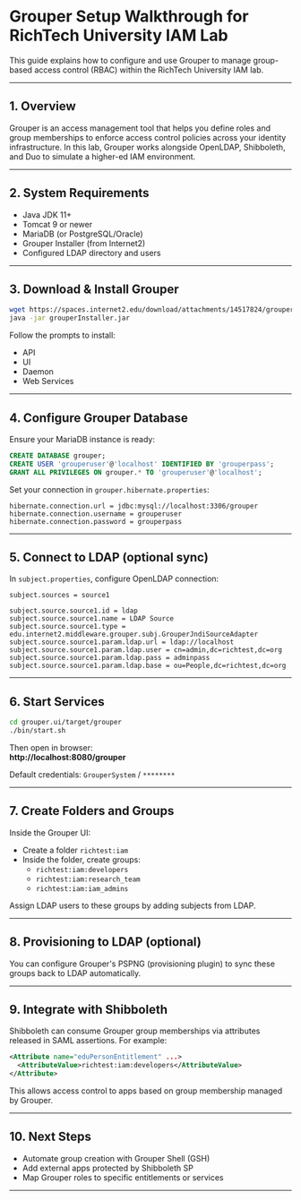 # Grouper Setup Walkthrough for RichTech University IAM Lab

This guide explains how to configure and use Grouper to manage group-based access control (RBAC) within the RichTech University IAM lab.

---

## 1. **Overview**

Grouper is an access management tool that helps you define roles and group memberships to enforce access control policies across your identity infrastructure. In this lab, Grouper works alongside OpenLDAP, Shibboleth, and Duo to simulate a higher-ed IAM environment.

---

## 2. **System Requirements**

- Java JDK 11+
- Tomcat 9 or newer
- MariaDB (or PostgreSQL/Oracle)
- Grouper Installer (from Internet2)
- Configured LDAP directory and users

---

## 3. **Download & Install Grouper**

```bash
wget https://spaces.internet2.edu/download/attachments/14517824/grouperInstaller.jar
java -jar grouperInstaller.jar
```

Follow the prompts to install:
- API
- UI
- Daemon
- Web Services

---

## 4. **Configure Grouper Database**

Ensure your MariaDB instance is ready:

```sql
CREATE DATABASE grouper;
CREATE USER 'grouperuser'@'localhost' IDENTIFIED BY 'grouperpass';
GRANT ALL PRIVILEGES ON grouper.* TO 'grouperuser'@'localhost';
```

Set your connection in `grouper.hibernate.properties`:

```properties
hibernate.connection.url = jdbc:mysql://localhost:3306/grouper
hibernate.connection.username = grouperuser
hibernate.connection.password = grouperpass
```

---

## 5. **Connect to LDAP (optional sync)**

In `subject.properties`, configure OpenLDAP connection:

```properties
subject.sources = source1

subject.source.source1.id = ldap
subject.source.source1.name = LDAP Source
subject.source.source1.type = edu.internet2.middleware.grouper.subj.GrouperJndiSourceAdapter
subject.source.source1.param.ldap.url = ldap://localhost
subject.source.source1.param.ldap.user = cn=admin,dc=richtest,dc=org
subject.source.source1.param.ldap.pass = adminpass
subject.source.source1.param.ldap.base = ou=People,dc=richtest,dc=org
```

---

## 6. **Start Services**

```bash
cd grouper.ui/target/grouper
./bin/start.sh
```

Then open in browser:  
**http://localhost:8080/grouper**

Default credentials: `GrouperSystem` / `********`

---

## 7. **Create Folders and Groups**

Inside the Grouper UI:

- Create a folder `richtest:iam`
- Inside the folder, create groups:
  - `richtest:iam:developers`
  - `richtest:iam:research_team`
  - `richtest:iam:iam_admins`

Assign LDAP users to these groups by adding subjects from LDAP.

---

## 8. **Provisioning to LDAP (optional)**

You can configure Grouper's PSPNG (provisioning plugin) to sync these groups back to LDAP automatically.

---

## 9. **Integrate with Shibboleth**

Shibboleth can consume Grouper group memberships via attributes released in SAML assertions. For example:

```xml
<Attribute name="eduPersonEntitlement" ...>
  <AttributeValue>richtest:iam:developers</AttributeValue>
</Attribute>
```

This allows access control to apps based on group membership managed by Grouper.

---

## 10. **Next Steps**

- Automate group creation with Grouper Shell (GSH)
- Add external apps protected by Shibboleth SP
- Map Grouper roles to specific entitlements or services

---

